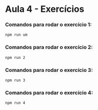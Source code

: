 # Aula 4 - Exercícios

### Comandos para rodar o exercício 1:
```
npm run um
```
### Comandos para rodar o exercício 2:
```
npm run 2
```
### Comandos para rodar o exercício 3:
```
npm run 3
```
### Comandos para rodar o exercício 4:
```
npm run 4
```